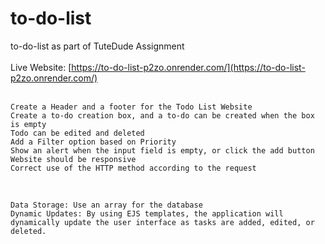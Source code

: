 # to-do-list
to-do-list as part of TuteDude Assignment <br />
<br />
Live Website: [https://to-do-list-p2zo.onrender.com/](https://to-do-list-p2zo.onrender.com/)
<br />
<br />
```
Create a Header and a footer for the Todo List Website
Create a to-do creation box, and a to-do can be created when the box is empty
Todo can be edited and deleted
Add a Filter option based on Priority
Show an alert when the input field is empty, or click the add button
Website should be responsive 
Correct use of the HTTP method according to the request
```
<br />

```
Data Storage: Use an array for the database 
Dynamic Updates: By using EJS templates, the application will dynamically update the user interface as tasks are added, edited, or deleted.
```

